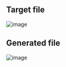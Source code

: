 ## Target file
![image](https://github.com/Pranay-Pandey/PlayCSS-solutions/assets/79053599/a2506869-20fb-4c19-a5bd-048f04bb2c64)

## Generated file
![image](https://github.com/Pranay-Pandey/PlayCSS-solutions/assets/79053599/284b11f9-620d-42c2-847b-9839775ad595)
